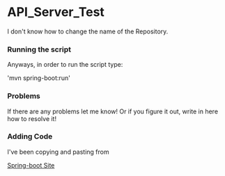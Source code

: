 # API_Server_Test
I don't know how to change the name of the Repository. 

### Running the script

Anyways, in order to run the script type:

'mvn spring-boot:run'


### Problems

If there are any problems let me know! Or if you figure it out, write in here how to resolve it!


### Adding Code

I've been copying and pasting from 

[Spring-boot Site](https://adityasridhar.com/posts/how-to-create-simple-rest-apis-with-springboot)
